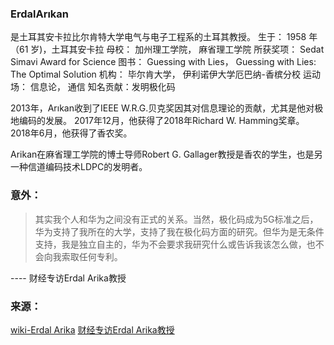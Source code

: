 ### ErdalArıkan

是土耳其安卡拉比尔肯特大学电气与电子工程系的土耳其教授。
生于： 1958 年（61 岁)，土耳其安卡拉
母校： 加州理工学院， 麻省理工学院
所获奖项： Sedat Simavi Award for Science
图书： Guessing with Lies， Guessing with Lies: The Optimal Solution
机构： 毕尔肯大学， 伊利诺伊大学厄巴纳-香槟分校
运动场： 信息论， 通信
知名贡献：发明极化码

2013年，Arıkan收到了IEEE W.R.G.贝克奖因其对信息理论的贡献，尤其是他对极地编码的发展。 2017年12月，他获得了2018年Richard W. Hamming奖章。 2018年6月，他获得了香农奖。

Arikan在麻省理工学院的博士导师Robert G. Gallager教授是香农的学生，也是另一种信道编码技术LDPC的发明者。

### 意外：
> 其实我个人和华为之间没有正式的关系。当然，极化码成为5G标准之后，华为支持了我所在的大学，支持了我在极化码方面的研究。但华为是无条件支持，我是独立自主的，华为不会要求我研究什么或告诉我该怎么做，也不会向我索取任何专利。 

---- 财经专访Erdal Arika教授

### 来源：
[wiki-Erdal Arika](https://en.wikipedia.org/wiki/Erdal_Ar%C4%B1kan)
[财经专访Erdal Arika教授](https://36kr.com/p/5145528)


